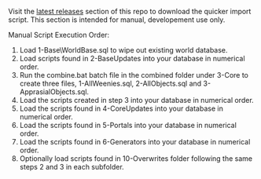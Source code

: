 Visit the [latest releases](https://github.com/ACEmulator/ACE-World/releases/latest) section of this repo to download the quicker import script.
This section is intended for manual, developement use only.

Manual Script Execution Order:

1. Load 1-Base\WorldBase.sql to wipe out existing world database.
2. Load scripts found in 2-BaseUpdates into your database in numerical order.
3. Run the combine.bat batch file in the combined folder under 3-Core to create three files, 1-AllWeenies.sql, 2-AllObjects.sql and 3-ApprasialObjects.sql.
4. Load the scripts created in step 3 into your database in numerical order.
5. Load the scripts found in 4-CoreUpdates into your database in numerical order.
6. Load the scripts found in 5-Portals into your database in numerical order.
7. Load the scripts found in 6-Generators into your database in numerical order.
8. Optionally load scripts found in 10-Overwrites folder following the same steps 2 and 3 in each subfolder.

